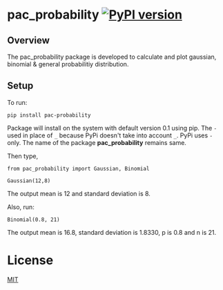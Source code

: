 # pac_probability [![PyPI version](https://badge.fury.io/py/pac-probability.svg)](https://badge.fury.io/py/pac-probability)

## Overview

The pac_probability package is developed to calculate and plot gaussian, binomial & general probabilitiy distribution.

## Setup

To run:
```
pip install pac-probability
```
Package will install on the system with default version 0.1 using pip. The ```-``` used in place of ```_``` because PyPi doesn't take into account ```_```. PyPi uses ```-``` only. The name of the package **pac_probability** remains same.

Then type,
```
from pac_probability import Gaussian, Binomial

Gaussian(12,8)
```
The output mean is 12 and standard deviation is 8.

Also, run:
```
Binomial(0.8, 21)
```
The output mean is 16.8, standard deviation is 1.8330, p is 0.8 and n is 21.

# License
[MIT](https://github.com/dA505819/pac_probability/blob/master/LICENSE)
